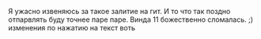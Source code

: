 Я ужасно извеняюсь за такое залитие на гит.
И то что так поздно отпарвлять буду точнее паре паре.
Винда 11 божественно сломалась. ;) изменения по нажатию на текст воть

